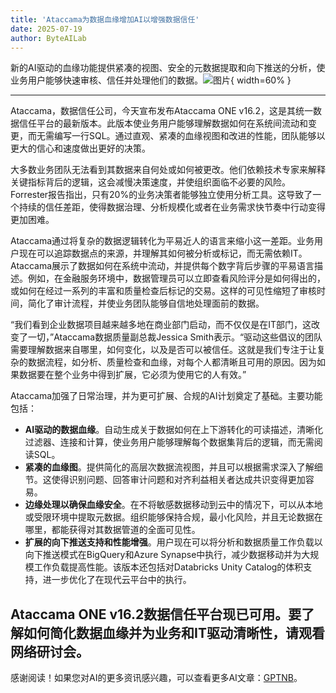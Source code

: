 ```yaml
---
title: 'Ataccama为数据血缘增加AI以增强数据信任'
date: 2025-07-19
author: ByteAILab
---
```


新的AI驱动的血缘功能提供紧凑的视图、安全的元数据提取和向下推送的分析，使业务用户能够快速审核、信任并处理他们的数据。![图片](https://ai-techpark.com/wp-content/uploads/Ataccama.jpg){ width=60% }

---
 

Ataccama，数据信任公司，今天宣布发布Ataccama ONE v16.2，这是其统一数据信任平台的最新版本。此版本使业务用户能够理解数据如何在系统间流动和变更，而无需编写一行SQL。通过直观、紧凑的血缘视图和改进的性能，团队能够以更大的信心和速度做出更好的决策。

大多数业务团队无法看到其数据来自何处或如何被更改。他们依赖技术专家来解释关键指标背后的逻辑，这会减慢决策速度，并使组织面临不必要的风险。Forrester报告指出，只有20%的业务决策者能够独立使用分析工具。这导致了一个持续的信任差距，使得数据治理、分析规模化或者在业务需求快节奏中行动变得更加困难。

Ataccama通过将复杂的数据逻辑转化为平易近人的语言来缩小这一差距。业务用户现在可以追踪数据点的来源，并理解其如何被分析或标记，而无需依赖IT。Ataccama展示了数据如何在系统中流动，并提供每个数字背后步骤的平易语言描述。例如，在金融服务环境中，数据管理员可以立即查看风险评分是如何得出的，或如何在经过一系列的丰富和质量检查后标记的交易。这样的可见性缩短了审核时间，简化了审计流程，并使业务团队能够自信地处理面前的数据。

“我们看到企业数据项目越来越多地在商业部门启动，而不仅仅是在IT部门，这改变了一切，”Ataccama数据质量副总裁Jessica Smith表示。“驱动这些倡议的团队需要理解数据来自哪里，如何变化，以及是否可以被信任。这就是我们专注于让复杂的数据流程，如分析、质量检查和血缘，对每个人都清晰且可用的原因。因为如果数据要在整个业务中得到扩展，它必须为使用它的人有效。”

Ataccama加强了日常治理，并为更可扩展、合规的AI计划奠定了基础。主要功能包括：

- **AI驱动的数据血缘**。自动生成关于数据如何在上下游转化的可读描述，清晰化过滤器、连接和计算，使业务用户能够理解每个数据集背后的逻辑，而无需阅读SQL。
- **紧凑的血缘图**。提供简化的高层次数据流视图，并且可以根据需求深入了解细节。这使得识别问题、回答审计问题和对齐利益相关者达成共识变得更加容易。
- **边缘处理以确保血缘安全**。在不将敏感数据移动到云中的情况下，可以从本地或受限环境中提取元数据。组织能够保持合规，最小化风险，并且无论数据在哪里，都能获得对其数据管道的全面可见性。
- **扩展的向下推送支持和性能增强**。用户现在可以将分析和数据质量工作负载以向下推送模式在BigQuery和Azure Synapse中执行，减少数据移动并为大规模工作负载提高性能。该版本还包括对Databricks Unity Catalog的体积支持，进一步优化了在现代云平台中的执行。

Ataccama ONE v16.2数据信任平台现已可用。要了解如何简化数据血缘并为业务和IT驱动清晰性，请观看网络研讨会。
---
感谢阅读！如果您对AI的更多资讯感兴趣，可以查看更多AI文章：[GPTNB](https://gptnb.com)。